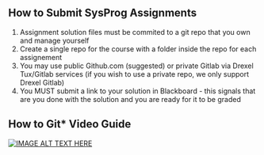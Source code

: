 ## How to Submit SysProg Assignments

1. Assignment solution files must be commited to a git repo that you own and manage yourself
1. Create a single repo for the course with a folder inside the repo for each assignement
1. You may use public Github.com (suggested) or private Gitlab via Drexel Tux/Gitlab services (if you wish to use a private repo, we only support Drexel Gitlab)
1. You MUST submit a link to your solution in Blackboard - this signals that are you done with the solution and you are ready for it to be graded

## How to Git* Video Guide

[![IMAGE ALT TEXT HERE](https://img.youtube.com/vi/bmlH3jiAscc/0.jpg)](https://www.youtube.com/watch?v=bmlH3jiAscc)



